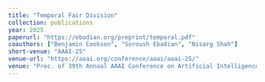 ```yaml
---
title: "Temporal Fair Division"
collection: publications
year: 2025
paperurl: "https://ebadian.org/preprint/temporal.pdf"
coauthors: ["Benjamin Cookson", "Soroush Ebadian", "Nisarg Shah"]
short-venue: "AAAI-25"
venue-url: "https://aaai.org/conference/aaai/aaai-25/"
venue: "Proc. of 39th Annual AAAI Conference on Artificial Intelligence, 2025. Forthcoming."
---
```

